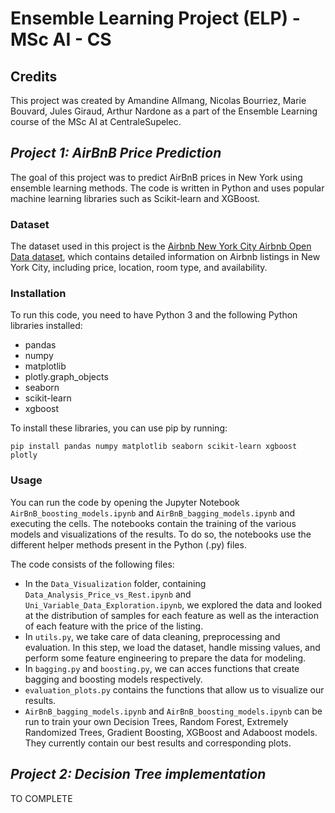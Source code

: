 # Ensemble Learning Project (ELP) - MSc AI - CS 

## Credits
This project was created by Amandine Allmang, Nicolas Bourriez, Marie Bouvard, Jules Giraud, Arthur Nardone as a part of the Ensemble Learning course of the MSc AI at CentraleSupelec.

## *Project 1: AirBnB Price Prediction*
The goal of this project was to predict AirBnB prices in New York using ensemble learning methods. The code is written in Python and uses popular machine learning libraries such as Scikit-learn and XGBoost. 

### Dataset
The dataset used in this project is the [Airbnb New York City Airbnb Open Data dataset](https://www.kaggle.com/datasets/dgomonov/new-york-city-airbnb-open-data), which contains detailed information on Airbnb listings in New York City, including price, location, room type, and availability.

### Installation
To run this code, you need to have Python 3 and the following Python libraries installed:
- pandas
- numpy
- matplotlib
- plotly.graph_objects
- seaborn
- scikit-learn
- xgboost

To install these libraries, you can use pip by running:

`pip install pandas numpy matplotlib seaborn scikit-learn xgboost plotly`

### Usage
You can run the code by opening the Jupyter Notebook `AirBnB_boosting_models.ipynb` and `AirBnB_bagging_models.ipynb` and executing the cells. The notebooks contain the training of the various models and visualizations of the results. To do so, the notebooks use the different helper methods present in the Python (.py) files.

The code consists of the following files:

- In the `Data_Visualization` folder, containing `Data_Analysis_Price_vs_Rest.ipynb` and `Uni_Variable_Data_Exploration.ipynb`, we explored the data and looked at the distribution of samples for each feature as well as the interaction of each feature with the price of the listing. 
- In `utils.py`, we take care of data cleaning, preprocessing and evaluation. In this step, we load the dataset, handle missing values, and perform some feature engineering to prepare the data for modeling.
- In `bagging.py` and `boosting.py`, we can acces functions that create bagging and boosting models respectively.
- `evaluation_plots.py` contains the functions that allow us to visualize our results. 
- `AirBnB_bagging_models.ipynb` and `AirBnB_boosting_models.ipynb` can be run to train your own Decision Trees, Random Forest, Extremely Randomized Trees, Gradient Boosting, XGBoost and Adaboost models. They currently contain our best results and corresponding plots.

## *Project 2: Decision Tree implementation*

TO COMPLETE
